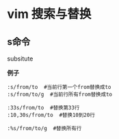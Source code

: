 # vim 搜索与替换

## s命令

subsitute

**例子**

```
:s/from/to  #当前行第一个from替换成to
:s/from/to/g  #当前行所有from替换成to

:33s/from/to  #替换第33行
:10,30s/from/to  #替换10到20行

:%s/from/to/g  #替换所有行
```
